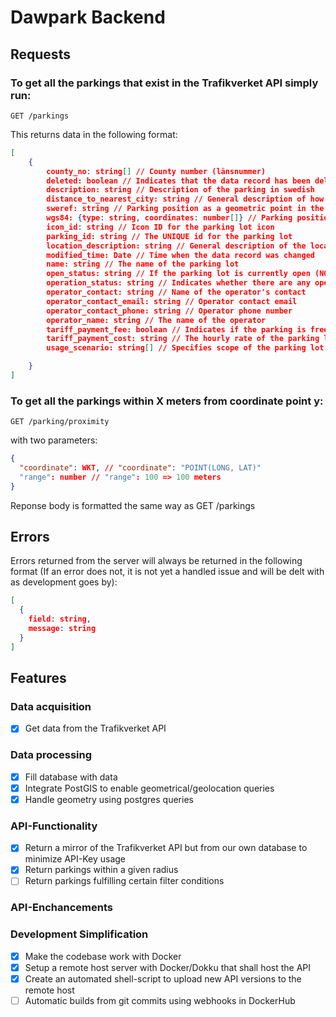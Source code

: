 # Dawpark Backend

## Requests

### To get all the parkings that exist in the Trafikverket API simply run:

```http
GET /parkings
```

This returns data in the following format:

```JSON
[
    {
        county_no: string[] // County number (länsnummer)
        deleted: boolean // Indicates that the data record has been deleted
        description: string // Description of the parking in swedish
        distance_to_nearest_city: string // General description of how close the parking is to the nearest city in swedish
        sweref: string // Parking position as a geometric point in the SWEREF99TM coordinate system
        wgs84: {type: string, coordinates: number[]} // Parking position as a geometric point. coordinates[0] = longitude, coordinates[1] = latitude.
        icon_id: string // Icon ID for the parking lot icon
        parking_id: string // The UNIQUE id for the parking lot
        location_description: string // General description of the location in swedish
        modified_time: Date // Time when the data record was changed
        name: string // The name of the parking lot
        open_status: string // If the parking lot is currently open (NOTE: The API data does not update frequently enough to make this reliable)
        operation_status: string // Indicates whether there are any operational disturbances at the resting place (limitedOperation) or if everything works (inOperation)
        operator_contact: string // Name of the operator's contact
        operator_contact_email: string // Operator contact email
        operator_contact_phone: string // Operator phone number
        operator_name: string // The name of the operator
        tariff_payment_fee: boolean // Indicates if the parking is free or not
        tariff_payment_cost: string // The hourly rate of the parking lot
        usage_scenario: string[] // Specifies scope of the parking lot

    }
]
```

### To get all the parkings within X meters from coordinate point y:

```http
GET /parking/proximity
```

with two parameters:

```JSON
{
  "coordinate": WKT, // "coordinate": "POINT(LONG, LAT)"
  "range": number // "range": 100 => 100 meters
}
```

Reponse body is formatted the same way as GET /parkings

## Errors

Errors returned from the server will always be returned in the following format (If an error does not, it is not yet a handled issue and will be delt with as development goes by):

```JSON
[
  {
    field: string,
    message: string
  }
]
```

## Features

### Data acquisition

- [x] Get data from the Trafikverket API

### Data processing

- [x] Fill database with data
- [x] Integrate PostGIS to enable geometrical/geolocation queries
- [x] Handle geometry using postgres queries

### API-Functionality

- [x] Return a mirror of the Trafikverket API but from our own database to minimize API-Key usage
- [x] Return parkings within a given radius
- [ ] Return parkings fulfilling certain filter conditions

### API-Enchancements

### Development Simplification

- [x] Make the codebase work with Docker
- [x] Setup a remote host server with Docker/Dokku that shall host the API
- [x] Create an automated shell-script to upload new API versions to the remote host
- [ ] Automatic builds from git commits using webhooks in DockerHub
